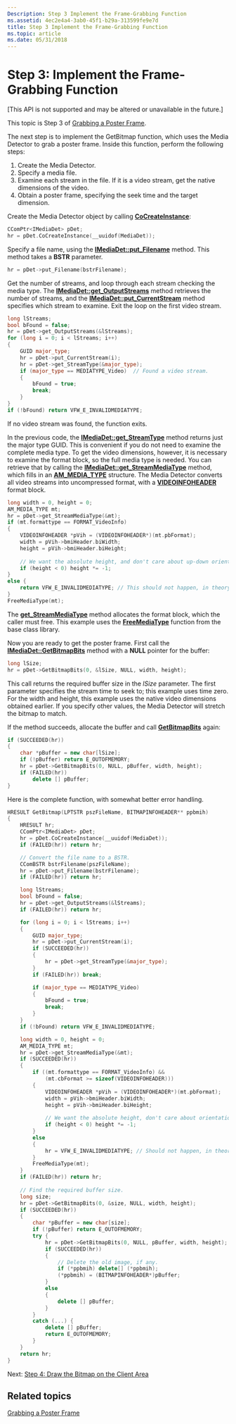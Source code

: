 ```yaml
---
Description: Step 3 Implement the Frame-Grabbing Function
ms.assetid: 4ec2e4a4-3ab0-45f1-b29a-313599fe9e7d
title: Step 3 Implement the Frame-Grabbing Function
ms.topic: article
ms.date: 05/31/2018
---
```


# Step 3: Implement the Frame-Grabbing Function

\[This API is not supported and may be altered or unavailable in the future.\]

This topic is Step 3 of [Grabbing a Poster Frame](grabbing-a-poster-frame.md).

The next step is to implement the GetBitmap function, which uses the Media Detector to grab a poster frame. Inside this function, perform the following steps:

1.  Create the Media Detector.
2.  Specify a media file.
3.  Examine each stream in the file. If it is a video stream, get the native dimensions of the video.
4.  Obtain a poster frame, specifying the seek time and the target dimension.

Create the Media Detector object by calling [**CoCreateInstance**](https://msdn.microsoft.com/en-us/library/ms686615(v=VS.85).aspx):


```C++
CComPtr<IMediaDet> pDet;
hr = pDet.CoCreateInstance(__uuidof(MediaDet));
```



Specify a file name, using the [**IMediaDet::put\_Filename**](imediadet-put-filename.md) method. This method takes a **BSTR** parameter.


```C++
hr = pDet->put_Filename(bstrFilename);
```



Get the number of streams, and loop through each stream checking the media type. The [**IMediaDet::get\_OutputStreams**](imediadet-get-outputstreams.md) method retrieves the number of streams, and the [**IMediaDet::put\_CurrentStream**](imediadet-put-currentstream.md) method specifies which stream to examine. Exit the loop on the first video stream.


```C++
long lStreams;
bool bFound = false;
hr = pDet->get_OutputStreams(&lStreams);
for (long i = 0; i < lStreams; i++)
{
    GUID major_type;
    hr = pDet->put_CurrentStream(i);
    hr = pDet->get_StreamType(&major_type);
    if (major_type == MEDIATYPE_Video)  // Found a video stream.
    {
        bFound = true;
        break;
    }
}
if (!bFound) return VFW_E_INVALIDMEDIATYPE;
```



If no video stream was found, the function exits.

In the previous code, the [**IMediaDet::get\_StreamType**](imediadet-get-streamtype.md) method returns just the major type GUID. This is convenient if you do not need to examine the complete media type. To get the video dimensions, however, it is necessary to examine the format block, so the full media type is needed. You can retrieve that by calling the [**IMediaDet::get\_StreamMediaType**](imediadet-get-streammediatype.md) method, which fills in an [**AM\_MEDIA\_TYPE**](/previous-versions/windows/desktop/api/strmif/ns-strmif-am_media_type) structure. The Media Detector converts all video streams into uncompressed format, with a [**VIDEOINFOHEADER**](/previous-versions/windows/desktop/api/amvideo/ns-amvideo-videoinfoheader) format block.


```C++
long width = 0, height = 0; 
AM_MEDIA_TYPE mt;
hr = pDet->get_StreamMediaType(&mt);
if (mt.formattype == FORMAT_VideoInfo) 
{
    VIDEOINFOHEADER *pVih = (VIDEOINFOHEADER*)(mt.pbFormat);
    width = pVih->bmiHeader.biWidth;
    height = pVih->bmiHeader.biHeight;
    
    // We want the absolute height, and don't care about up-down orientation.
    if (height < 0) height *= -1;
}
else {
    return VFW_E_INVALIDMEDIATYPE; // This should not happen, in theory.
}
FreeMediaType(mt);
```



The [**get\_StreamMediaType**](imediadet-get-streammediatype.md) method allocates the format block, which the caller must free. This example uses the [**FreeMediaType**](freemediatype.md) function from the base class library.

Now you are ready to get the poster frame. First call the [**IMediaDet::GetBitmapBits**](imediadet-getbitmapbits.md) method with a **NULL** pointer for the buffer:


```C++
long lSize;
hr = pDet->GetBitmapBits(0, &lSize, NULL, width, height);
```



This call returns the required buffer size in the *lSize* parameter. The first parameter specifies the stream time to seek to; this example uses time zero. For the width and height, this example uses the native video dimensions obtained earlier. If you specify other values, the Media Detector will stretch the bitmap to match.

If the method succeeds, allocate the buffer and call [**GetBitmapBits**](imediadet-getbitmapbits.md) again:


```C++
if (SUCCEEDED(hr)) 
{
    char *pBuffer = new char[lSize];
    if (!pBuffer) return E_OUTOFMEMORY;
    hr = pDet->GetBitmapBits(0, NULL, pBuffer, width, height);
    if (FAILED(hr))
        delete [] pBuffer;
}
```



Here is the complete function, with somewhat better error handling.


```C++
HRESULT GetBitmap(LPTSTR pszFileName, BITMAPINFOHEADER** ppbmih)
{
    HRESULT hr;
    CComPtr<IMediaDet> pDet;
    hr = pDet.CoCreateInstance(__uuidof(MediaDet));
    if (FAILED(hr)) return hr;

    // Convert the file name to a BSTR.
    CComBSTR bstrFilename(pszFileName);
    hr = pDet->put_Filename(bstrFilename);
    if (FAILED(hr)) return hr;

    long lStreams;
    bool bFound = false;
    hr = pDet->get_OutputStreams(&lStreams);
    if (FAILED(hr)) return hr;

    for (long i = 0; i < lStreams; i++)
    {
        GUID major_type;
        hr = pDet->put_CurrentStream(i);
        if (SUCCEEDED(hr))
        {
            hr = pDet->get_StreamType(&major_type);
        }
        if (FAILED(hr)) break;

        if (major_type == MEDIATYPE_Video)
        {
            bFound = true;
            break;
        }
    }
    if (!bFound) return VFW_E_INVALIDMEDIATYPE;

    long width = 0, height = 0; 
    AM_MEDIA_TYPE mt;
    hr = pDet->get_StreamMediaType(&mt);
    if (SUCCEEDED(hr)) 
    {
        if ((mt.formattype == FORMAT_VideoInfo) && 
            (mt.cbFormat >= sizeof(VIDEOINFOHEADER)))
        {
            VIDEOINFOHEADER *pVih = (VIDEOINFOHEADER*)(mt.pbFormat);
            width = pVih->bmiHeader.biWidth;
            height = pVih->bmiHeader.biHeight;
        
            // We want the absolute height, don't care about orientation.
            if (height < 0) height *= -1;
        }
        else
        {
            hr = VFW_E_INVALIDMEDIATYPE; // Should not happen, in theory.
        }
        FreeMediaType(mt);
    }
    if (FAILED(hr)) return hr;
    
    // Find the required buffer size.
    long size;
    hr = pDet->GetBitmapBits(0, &size, NULL, width, height);
    if (SUCCEEDED(hr)) 
    {
        char *pBuffer = new char[size];
        if (!pBuffer) return E_OUTOFMEMORY;
        try {
            hr = pDet->GetBitmapBits(0, NULL, pBuffer, width, height);
            if (SUCCEEDED(hr))
            {
                // Delete the old image, if any.
                if (*ppbmih) delete[] (*ppbmih);
                (*ppbmih) = (BITMAPINFOHEADER*)pBuffer;
            }
            else
            {
                delete [] pBuffer;
            }
        }
        catch (...) {
            delete [] pBuffer;
            return E_OUTOFMEMORY;
        }
    }
    return hr;
}
```



Next: [Step 4: Draw the Bitmap on the Client Area](step-4--draw-the-bitmap-on-the-client-area.md)

## Related topics

<dl> <dt>

[Grabbing a Poster Frame](grabbing-a-poster-frame.md)
</dt> </dl>

 

 



